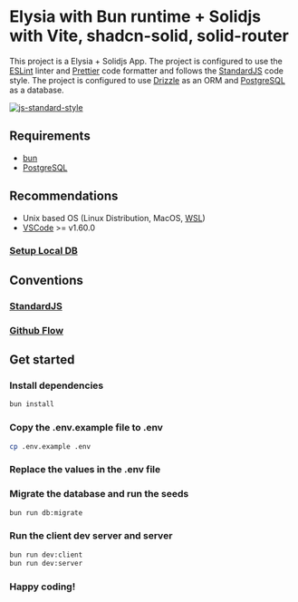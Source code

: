 # Elysia with Bun runtime + Solidjs with Vite, shadcn-solid, solid-router

This project is a Elysia + Solidjs App. The project is configured to use the [ESLint](https://eslint.org/) linter and [Prettier](https://prettier.io/) code formatter and follows the [StandardJS](https://standardjs.com/) code style.
The project is configured to use [Drizzle](https://orm.drizzle.team/) as an ORM and [PostgreSQL](https://www.postgresql.org/) as a database.

[![js-standard-style](https://cdn.rawgit.com/standard/standard/master/badge.svg)](http://standardjs.com)

## Requirements

- [bun](https://bun.sh)
- [PostgreSQL](https://www.postgresql.org/)

## Recommendations

- Unix based OS (Linux Distribution, MacOS, [WSL](./docs/wsl.md))
- [VSCode](https://code.visualstudio.com/) >= v1.60.0

### [Setup Local DB](./docs/db.md)

## Conventions

### [StandardJS](./docs/standard-with-typescript.md)

### [Github Flow](./docs/github-flow.md)

## Get started

### Install dependencies

```sh
bun install
```

### Copy the .env.example file to .env

```sh
cp .env.example .env
```

### Replace the values in the .env file

### Migrate the database and run the seeds

```sh
bun run db:migrate
```

### Run the client dev server and server

```sh
bun run dev:client
bun run dev:server
```

### Happy coding!
